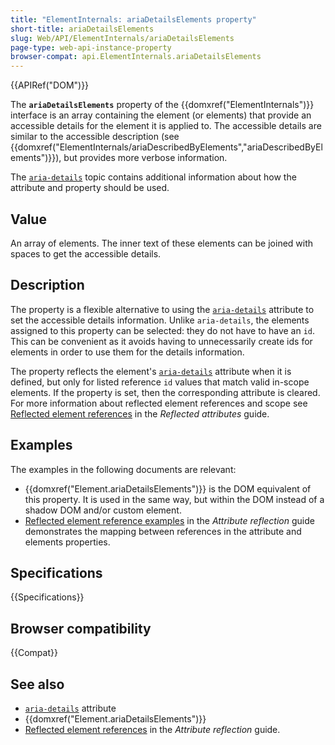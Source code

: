 ```yaml
---
title: "ElementInternals: ariaDetailsElements property"
short-title: ariaDetailsElements
slug: Web/API/ElementInternals/ariaDetailsElements
page-type: web-api-instance-property
browser-compat: api.ElementInternals.ariaDetailsElements
---
```


{{APIRef("DOM")}}

The **`ariaDetailsElements`** property of the {{domxref("ElementInternals")}} interface is an array containing the element (or elements) that provide an accessible details for the element it is applied to.
The accessible details are similar to the accessible description (see {{domxref("ElementInternals/ariaDescribedByElements","ariaDescribedByElements")}}), but provides more verbose information.

The [`aria-details`](/en-US/docs/Web/Accessibility/ARIA/Reference/Attributes/aria-details) topic contains additional information about how the attribute and property should be used.

## Value

An array of elements.
The inner text of these elements can be joined with spaces to get the accessible details.

## Description

The property is a flexible alternative to using the [`aria-details`](/en-US/docs/Web/Accessibility/ARIA/Reference/Attributes/aria-details) attribute to set the accessible details information.
Unlike `aria-details`, the elements assigned to this property can be selected: they do not have to have an `id`.
This can be convenient as it avoids having to unnecessarily create ids for elements in order to use them for the details information.

The property reflects the element's [`aria-details`](/en-US/docs/Web/Accessibility/ARIA/Reference/Attributes/aria-details) attribute when it is defined, but only for listed reference `id` values that match valid in-scope elements.
If the property is set, then the corresponding attribute is cleared.
For more information about reflected element references and scope see [Reflected element references](/en-US/docs/Web/API/Document_Object_Model/Reflected_attributes#reflected_element_references) in the _Reflected attributes_ guide.

## Examples

The examples in the following documents are relevant:

- {{domxref("Element.ariaDetailsElements")}} is the DOM equivalent of this property.
  It is used in the same way, but within the DOM instead of a shadow DOM and/or custom element.
- [Reflected element reference examples](/en-US/docs/Web/API/Document_Object_Model/Reflected_attributes#setting_and_getting_reflected_element_references) in the _Attribute reflection_ guide demonstrates the mapping between references in the attribute and elements properties.

## Specifications

{{Specifications}}

## Browser compatibility

{{Compat}}

## See also

- [`aria-details`](/en-US/docs/Web/Accessibility/ARIA/Reference/Attributes/aria-details) attribute
- {{domxref("Element.ariaDetailsElements")}}
- [Reflected element references](/en-US/docs/Web/API/Document_Object_Model/Reflected_attributes#reflected_element_references) in the _Attribute reflection_ guide.
